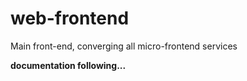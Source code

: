 # web-frontend
Main front-end, converging all micro-frontend services

**documentation following...**
